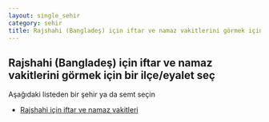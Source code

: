 ```yaml
---
layout: single_sehir
category: sehir
title: Rajshahi (Bangladeş) için iftar ve namaz vakitlerini görmek için bir ilçe/eyalet seç
---
```



## Rajshahi (Bangladeş) için iftar ve namaz vakitlerini görmek için bir ilçe/eyalet seç

Aşağıdaki listeden bir şehir ya da semt seçin


* [Rajshahi için iftar ve namaz vakitleri](/iftar.html?sehir=Rajshahi&ulke=Bangladeş&state=Rajshahi)
